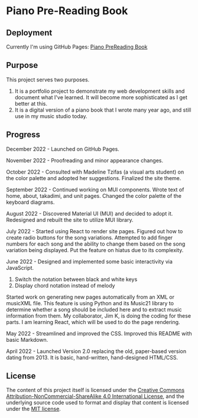 # Piano Pre-Reading Book
## Deployment
Currently I'm using GitHub Pages: <a href="https://agh621.github.io/pianoPreReading/" target="_blank">Piano PreReading Book</a>

## Purpose
This project serves two purposes.
1. It is a portfolio project to demonstrate my web development skills and document what I've learned.  It will become more sophisticated as I get better at this.
2. It is a digital version of a piano book that I wrote many year ago, and still use in my music studio today.

## Progress
December 2022 - Launched on GitHub Pages.

November 2022 - Proofreading and minor appearance changes.

October 2022 - Consulted with Madeline Tzifas (a visual arts student) on the color palette and adopted her suggestions.  Finalized the site theme.

September 2022 - Continued working on MUI components. Wrote text of home, about, takadimi, and unit pages. Changed the color palette of the keyboard diagrams.

August 2022 - Discovered Material UI (MUI) and decided to adopt it. Redesigned and rebuilt the site to utilize MUI library.

July 2022 - Started using React to render site pages. Figured out how to create radio buttons for the song variations.  Attempted to add finger numbers for each song and the ability to change them based on the song variation being displayed. Put the feature on hiatus due to its complexity. 

June 2022 - Designed and implemented some basic interactivity via JavaScript.
1. Switch the notation between black and white keys
2. Display chord notation instead of melody

Started work on generating new pages automatically from an XML or musicXML file.  This feature is using Python and its Music21 library to determine whether a song should be included here and to extract music information from them.  My collaborator, Jim K, is doing the coding for these parts.  I am learning React, which will be used to do the page rendering.

May 2022 - Streamlined and improved the CSS.  Improved this README with basic Markdown.

April 2022 - Launched Version 2.0 replacing the old, paper-based version dating from 2013. It is basic, hand-written, hand-designed HTML/CSS.

## License
The content of this project itself is licensed under the  <a rel="license" href="http://creativecommons.org/licenses/by-nc-sa/4.0/">Creative Commons Attribution-NonCommercial-ShareAlike 4.0 International License</a>, and the underlying source code used to format and display that content is licensed under the <a href="https://github.com/github/choosealicense.com/blob/gh-pages/LICENSE.md">MIT license</a>.
